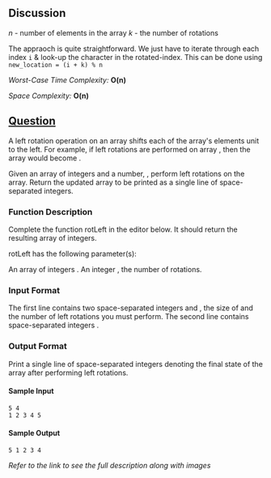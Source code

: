 ## Discussion

*n* - number of elements in the array
*k* - the number of rotations

The appraoch is quite straightforward. We just have to iterate through each index `i` & look-up the character in the rotated-index. 
This can be done using `new_location = (i + k) % n`

*Worst-Case Time Complexity:* **O(n)**

*Space Complexity:* **O(n)**

## [Question](https://www.hackerrank.com/challenges/ctci-array-left-rotation/problem)

A left rotation operation on an array shifts each of the array's elements  unit to the left. For example, if  left rotations are performed on array , then the array would become .

Given an array  of  integers and a number, , perform  left rotations on the array. Return the updated array to be printed as a single line of space-separated integers.

### Function Description

Complete the function rotLeft in the editor below. It should return the resulting array of integers.

rotLeft has the following parameter(s):

An array of integers .
An integer , the number of rotations.

### Input Format

The first line contains two space-separated integers  and , the size of  and the number of left rotations you must perform. 
The second line contains  space-separated integers .

### Output Format

Print a single line of  space-separated integers denoting the final state of the array after performing  left rotations.

#### Sample Input
```
5 4
1 2 3 4 5
```

#### Sample Output
```
5 1 2 3 4
```

*Refer to the link to see the full description along with images*

